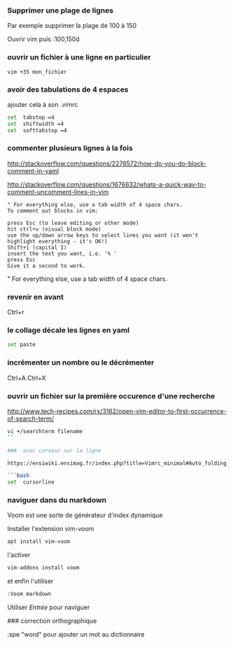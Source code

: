 ### Supprimer une plage de lignes

Par exemple supprimer la plage de 100 à 150 

Ouvrir vim puis :100,150d 


### ouvrir un fichier à une ligne en particulier
```
vim +35 mon_fichier
```
### avoir des tabulations de 4 espaces


ajouter cela à son .vimrc

```bash
set  tabstop =4
set  shiftwidth =4
set  softtabstop =4
```
### commenter plusieurs lignes à la fois

http://stackoverflow.com/questions/2276572/how-do-you-do-block-comment-in-yaml

http://stackoverflow.com/questions/1676632/whats-a-quick-way-to-comment-uncomment-lines-in-vim

```
" For everything else, use a tab width of 4 space chars.
To comment out blocks in vim:

press Esc (to leave editing or other mode)
hit ctrl+v (visual block mode)
use the up/down arrow keys to select lines you want (it won't highlight everything - it's OK!)
Shift+i (capital I)
insert the text you want, i.e. '% '
press Esc
Give it a second to work.
```
" For everything else, use a tab width of 4 space chars.

### revenir en avant

Ctrl+r

### le collage décale les lignes en yaml

```bash
set paste
```

### incrémenter un nombre ou le décrémenter

Ctrl+A
Ctrl+X

### ouvrir un fichier sur la première occurence d'une recherche

http://www.tech-recipes.com/rx/3162/open-vim-editor-to-first-occurrence-of-search-term/

```bash
vi +/searchterm filename
``

###  avec curseur sur la ligne 

https://ensiwiki.ensimag.fr/index.php?title=Vimrc_minimal#Auto_folding_des_fonctions

```bash
set  cursorline
```

### naviguer dans du markdown

Voom est une sorte de générateur d'index dynamique

Installer l'extension vim-voom

```bash
apt install vim-voom
```

l'activer

```bash
vim-addons install voom
```
et enfin l'utiliser

```bash
:Voom markdown
```
Utiliser *Entrée* pour naviguer

### correction orthographique

:spe "word" pour ajouter un mot au dictionnaire




